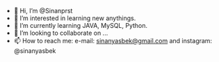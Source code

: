 - 👋 Hi, I’m @Sinanprst
- 👀 I’m interested in learning new anythings. 
- 🌱 I’m currently learning JAVA, MySQL, Python.
- 💞️ I’m looking to collaborate on ...
- 📫 How to reach me: e-mail: sinanyasbek@gmail.com and instagram: @sinanyasbek

<!---
Sinanprst/Sinanprst is a ✨ special ✨ repository because its `README.md` (this file) appears on your GitHub profile.
You can click the Preview link to take a look at your changes.
--->
